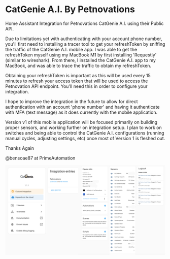 # CatGenie A.I. By Petnovations
Home Assistant Integration for Petnovations CatGenie A.I. using their Public API.

Due to limitations yet with authenticating with your account phone number, you'll first need to installing a tracer tool to get your refreshToken by sniffing the traffic of the CatGenie A.I. mobile app. I was able to get the refreshToken myself using my MacBook M1 by first installing 'Requestly' (similar to wireshark). From there, I installed the CatGenie A.I. app to my MacBook, and was able to trace the traffic to obtain my refreshToken. 

Obtaining your refreshToken is important as this will be used every 15 minutes to refresh your access token that will be used to access the Petnovation API endpoint. You'll need this in order to configure your integration.

I hope to improve the integration in the future to allow for direct authentication with an account 'phone number' and having it authenticate with MFA (text message) as it does currently with the mobile application.

Version v1 of this mobile application will be focused primarily on building proper sensors, and working further on integration setup. I plan to work on switches and being able to control the CatGenie A.I. configurations (running manual cycles, adjusting settings, etc) once most of Version 1 is fleshed out.

Thanks Again

@bensoae87 at PrimeAutomation 

![](example.png)



